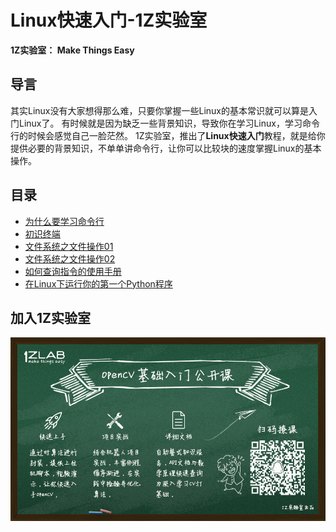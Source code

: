 # Linux快速入门-1Z实验室

**1Z实验室： Make Things Easy**

## 导言
其实Linux没有大家想得那么难，只要你掌握一些Linux的基本常识就可以算是入门Linux了。
有时候就是因为缺乏一些背景知识，导致你在学习Linux，学习命令行的时候会感觉自己一脸茫然。
1Z实验室，推出了**Linux快速入门**教程，就是给你提供必要的背景知识，不单单讲命令行，让你可以比较块的速度掌握Linux的基本操作。

## 目录

* [为什么要学习命令行](/01.为什么要学习命令行/为什么要学习命令行.md)
* [初识终端](/02.初识终端/初识终端.md)
* [文件系统之文件操作01](/03.文件系统之文件操作01/文件系统之文件操作01.md)
* [文件系统之文件操作02](/04.文件系统之文件操作02/文件系统之文件操作02.md)
* [如何查询指令的使用手册](/05.如何查询指令的使用手册/如何查询指令的使用手册.md)
* [在Linux下运行你的第一个Python程序](/06.在Linux下运行你的第一个Python程序/在Linux下运行你的第一个Python程序.md)

## 加入1Z实验室


![1Z学院宣传海报.png](./image/1Z学院宣传海报.png)


